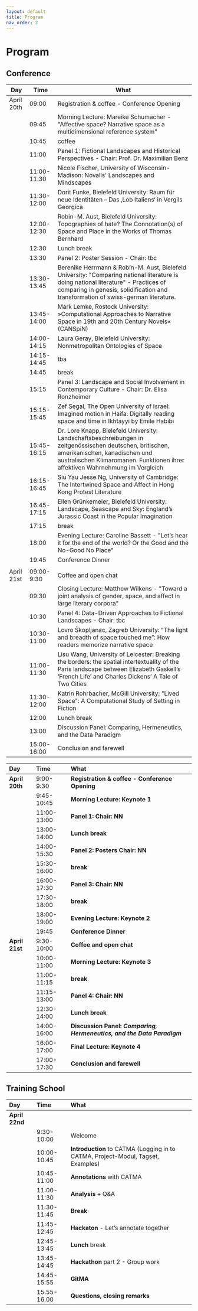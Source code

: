 ```yaml
---
layout: default
title: Program
nav_order: 2
---
```


# Program

## Conference

| Day        | Time        | What                                                                                                                                                                                                                        |
| ---------- | ----------- | --------------------------------------------------------------------------------------------------------------------------------------------------------------------------------------------------------------------------- |
| April 20th | 09:00       | Registration & coffee - Conference Opening                                                                                                                                                                                  |
|            | 09:45       | Morning Lecture: Mareike Schumacher \- "Affective space? Narrative space as a multidimensional reference system"                                                                                                            |
|            | 10:45       | coffee                                                                                                                                                                                                                      |
|            | 11:00       | Panel 1: Fictional Landscapes and Historical Perspectives - Chair: Prof. Dr. Maximilian Benz                                                                                                                                |
|            | 11:00-11:30 | Nicole Fischer, University of Wisconsin-Madison: Novalis' Landscapes and Mindscapes                                                                                                                                         |
|            | 11:30-12:00 | Dorit Funke, Bielefeld University: Raum für neue Identitäten – Das ‚Lob Italiens‘ in Vergils Georgica                                                                                                                       |
|            | 12:00-12:30 | Robin-M. Aust, Bielefeld University: Topographies of hate? The Connotation(s) of Space and Place in the Works of Thomas Bernhard                                                                                            |
|            | 12:30       | Lunch break                                                                                                                                                                                                                 |
|            | 13:30       | Panel 2: Poster Session - Chair: tbc                                                                                                                                                                                        |
|            | 13:30-13:45 | Berenike Herrmann & Robin-M. Aust, Bielefeld University: "Comparing national literature is doing national literature" - Practices of comparing in genesis, solidification and transformation of swiss-german literature.    |
|            | 13:45-14:00 | Mark Lemke, Rostock University: »Computational Approaches to Narrative Space in 19th and 20th Century Novels« (CANSpiN)                                                                                                     |
|            | 14:00-14:15 | Laura Geray, Bielefeld University: Nonmetropolitan Ontologies of Space                                                                                                                                                      |
|            | 14:15-14:45 | tba                                                                                                                                                                                                                         |
|            | 14:45       | break                                                                                                                                                                                                                       |
|            | 15:15       | Panel 3: Landscape and Social Involvement in Contemporary Culture - Chair: Dr. Elisa Ronzheimer                                                                                                                             |
|            | 15:15-15:45 | Zef Segal, The Open University of Israel: Imagined motion in Haifa: Digitally reading space and time in Ikhtayyi by Emile Habibi                                                                                            |
|            | 15:45-16:15 | Dr. Lore Knapp, Bielefeld University: Landschaftsbeschreibungen in zeitgenössischen deutschen, britischen, amerikanischen, kanadischen und australischen Klimaromanen. Funktionen ihrer affektiven Wahrnehmung im Vergleich |
|            | 16:15-16:45 | Siu Yau Jesse Ng, University of Cambridge: The Intertwined Space and Affect in Hong Kong Protest Literature                                                                                                                 |
|            | 16:45-17:15 | Ellen Grünkemeier, Bielefeld University: Landscape, Seascape and Sky: England’s Jurassic Coast in the Popular Imagination                                                                                                   |
|            | 17:15       | break                                                                                                                                                                                                                       |
|            | 18:00       | Evening Lecture: Caroline Bassett - "Let’s hear it for the end of the world? Or the Good and the No-Good No Place"                                                                                                          |
|            | 19:45       | Conference Dinner                                                                                                                                                                                                           |
|            |             |                                                                                                                                                                                                                             |
| April 21st | 09:00-9:30  | Coffee and open chat                                                                                                                                                                                                        |
|            | 09:30       | Closing Lecture: Matthew Wilkens - "Toward a joint analysis of gender, space, and affect in large literary corpora"                                                                                                         |
|            | 10:30       | Panel 4: Data-Driven Approaches to Fictional Landscapes - Chair: tbc                                                                                                                                                        |
|            | 10:30-11:00 | Lovro Škopljanac, Zagreb University: “The light and breadth of space touched me”: How readers memorize narrative space                                                                                                      |
|            | 11:00-11:30 | Lisu Wang, University of Leicester: Breaking the borders: the spatial intertextuality of the Paris landscape between Elizabeth Gaskell’s ‘French Life’ and Charles Dickens’ A Tale of Two Cities                            |
|            | 11:30-12:00 | Katrin Rohrbacher, McGill University: "Lived Space": A Computational Study of Setting in Fiction                                                                                                                            |
|            | 12:00       | Lunch break                                                                                                                                                                                                                 |
|            | 13:00       | Discussion Panel: Comparing, Hermeneutics, and the Data Paradigm                                                                                                                                                            |
|            | 15:00-16:00 | Conclusion and farewell                                                                                                            


| Day       | Time | What                                     |
|:----------|:-----------|:-----------------------------------------|
| **April 20th** | 9:00-9:30 | **Registration & coffee - Conference Opening** |
| | 9:45-10:45 | **Morning Lecture: Keynote 1** |
| | 11:00-13:00 | **Panel 1: Chair: NN** <br> |
| | 13:00-14:00 | **Lunch break** |
| | 14:00-15:30 | **Panel 2: Posters Chair: NN** <br> |
| | 15:30-16:00 | **break** <br> |
| | 16:00-17:30 | **Panel 3: Chair: NN** <br> |
| | 17:30-18:00 | **break** <br> |
| | 18:00-19:00 | **Evening Lecture: Keynote 2** <br> |
| | 19:45 | **Conference Dinner** |
| **April 21st** | 9:30-10:00 | **Coffee and open chat** |
| | 10:00-11:00 | **Morning Lecture: Keynote 3** |
| | 11:00-11:15 | **break** |
| | 11:15-13:00 | **Panel 4: Chair: NN** <br> |
| | 12:30-14:00 | **Lunch break** <br> |
| | 14:00-16:00 | **Discussion Panel: _Comparing, Hermeneutics, and the Data Paradigm_** <br> |
| | 16:00-17:00 | **Final Lecture: Keynote 4** <br> |
| | 17:00-17:30 | **Conclusion and farewell** |


## Training School

| Day       | Time | What                                     |
|:----------|:-----------|:-----------------------------------------|
| **April 22nd** | | |
| | 9:30-10:00 | Welcome |
| | 10:00-10:45 | **Introduction** to CATMA (Logging in to CATMA, Project-Modul, Tagset, Examples) |
| | 10:45-11:00 | **Annotations** with CATMA | 
| | 11:00-11:30 | **Analysis** + Q&A |
| | 11:30-11:45 | **Break** |
| | 11:45-12:45 | **Hackaton** - Let’s annotate together |
| | 12:45-13:45 | **Lunch** break |
| | 13:45-14:45 | **Hackathon** part 2 - Group work | 
| | 14:45-15:55 | **GitMA** |
| | 15.55-16.00 | **Questions, closing remarks** | 



